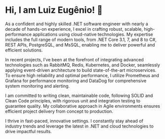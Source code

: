 # Hi, I am Luiz Eugênio! 👋

As a confident and highly skilled .NET software engineer with nearly a decade of hands-on experience, I excel in crafting robust, scalable, high-performance applications using cloud-native technologies. My expertise includes the full range of modern tools, from .NET Core 3.1, 7, and 8 to C#, REST APIs, PostgreSQL, and MsSQL, enabling me to deliver powerful and efficient solutions.

In recent projects, I’ve been at the forefront of integrating advanced technologies such as RabbitMQ, Redis, Kubernetes, and Docker, seamlessly applying event-driven architecture to build state-of-the-art microservices. To ensure high reliability and optimal performance, I utilize Prometheus and Grafana for performance monitoring and DataDog for comprehensive system monitoring and alerting.

I am committed to writing clean, maintainable code, following SOLID and Clean Code principles, with rigorous unit and integration testing to guarantee quality. My collaborative approach in Agile environments ensures efficient project delivery from concept to production. 

I thrive in fast-paced, innovative settings. I constantly stay ahead of industry trends and leverage the latest in .NET and cloud technologies to drive impactful results.
